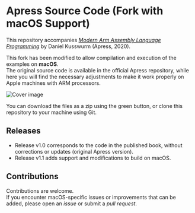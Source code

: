 # Apress Source Code (Fork with macOS Support)

This repository accompanies [*Modern Arm Assembly Language Programming*](https://www.apress.com/9781484262665) by Daniel Kusswurm (Apress, 2020).

This fork has been modified to allow compilation and execution of the examples on **macOS**.  
The original source code is available in the official Apress repository, while here you will find the necessary adjustments to make it work properly on Apple machines with ARM processors.

[comment]: #cover
![Cover image](9781484262665.jpg)

You can download the files as a zip using the green button, or clone this repository to your machine using Git.

## Releases

- Release v1.0 corresponds to the code in the published book, without corrections or updates (original Apress version).
- Release v1.1 adds support and modifications to build on macOS.

## Contributions

Contributions are welcome.  
If you encounter macOS-specific issues or improvements that can be added, please open an *issue* or submit a *pull request*.  
